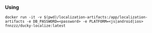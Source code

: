 ### Using

`docker run -it -v $(pwd)/localization-artifacts:/app/localization-artifacts -e DB_PASSWORD=<password> -e PLATFORM=<js|android|ios> fnnzzz/ducky-localize:latest`